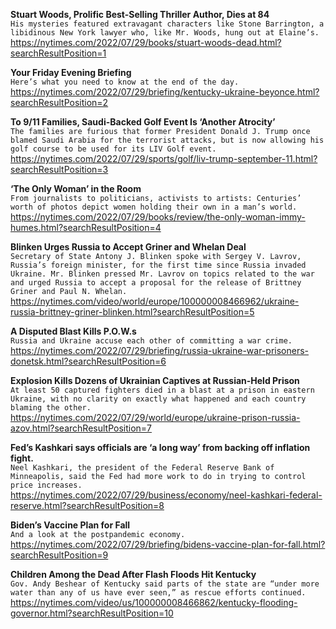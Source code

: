 **Stuart Woods, Prolific Best-Selling Thriller Author, Dies at 84**\
`His mysteries featured extravagant characters like Stone Barrington, a libidinous New York lawyer who, like Mr. Woods, hung out at Elaine’s.`\
https://nytimes.com/2022/07/29/books/stuart-woods-dead.html?searchResultPosition=1

**Your Friday Evening Briefing**\
`Here’s what you need to know at the end of the day.`\
https://nytimes.com/2022/07/29/briefing/kentucky-ukraine-beyonce.html?searchResultPosition=2

**To 9/11 Families, Saudi-Backed Golf Event Is ‘Another Atrocity’**\
`The families are furious that former President Donald J. Trump once blamed Saudi Arabia for the terrorist attacks, but is now allowing his golf course to be used for its LIV Golf event.`\
https://nytimes.com/2022/07/29/sports/golf/liv-trump-september-11.html?searchResultPosition=3

**‘The Only Woman’ in the Room**\
`From journalists to politicians, activists to artists: Centuries’ worth of photos depict women holding their own in a man’s world.`\
https://nytimes.com/2022/07/29/books/review/the-only-woman-immy-humes.html?searchResultPosition=4

**Blinken Urges Russia to Accept Griner and Whelan Deal**\
`Secretary of State Antony J. Blinken spoke with Sergey V. Lavrov, Russia’s foreign minister, for the first time since Russia invaded Ukraine. Mr. Blinken pressed Mr. Lavrov on topics related to the war and urged Russia to accept a proposal for the release of Brittney Griner and Paul N. Whelan.`\
https://nytimes.com/video/world/europe/100000008466962/ukraine-russia-brittney-griner-blinken.html?searchResultPosition=5

**A Disputed Blast Kills P.O.W.s**\
`Russia and Ukraine accuse each other of committing a war crime.`\
https://nytimes.com/2022/07/29/briefing/russia-ukraine-war-prisoners-donetsk.html?searchResultPosition=6

**Explosion Kills Dozens of Ukrainian Captives at Russian-Held Prison**\
`At least 50 captured fighters died in a blast at a prison in eastern Ukraine, with no clarity on exactly what happened and each country blaming the other.`\
https://nytimes.com/2022/07/29/world/europe/ukraine-prison-russia-azov.html?searchResultPosition=7

**Fed’s Kashkari says officials are ‘a long way’ from backing off inflation fight.**\
`Neel Kashkari, the president of the Federal Reserve Bank of Minneapolis, said the Fed had more work to do in trying to control price increases.`\
https://nytimes.com/2022/07/29/business/economy/neel-kashkari-federal-reserve.html?searchResultPosition=8

**Biden’s Vaccine Plan for Fall**\
`And a look at the postpandemic economy.`\
https://nytimes.com/2022/07/29/briefing/bidens-vaccine-plan-for-fall.html?searchResultPosition=9

**Children Among the Dead After Flash Floods Hit Kentucky**\
`Gov. Andy Beshear of Kentucky said parts of the state are “under more water than any of us have ever seen,” as rescue efforts continued.`\
https://nytimes.com/video/us/100000008466862/kentucky-flooding-governor.html?searchResultPosition=10

